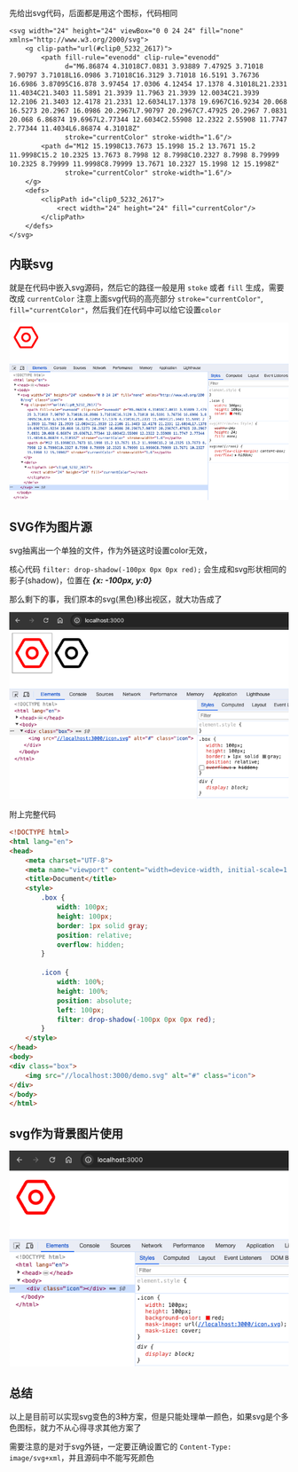 先给出svg代码，后面都是用这个图标，代码相同

```xml{5,7,11}
<svg width="24" height="24" viewBox="0 0 24 24" fill="none" xmlns="http://www.w3.org/2000/svg">
    <g clip-path="url(#clip0_5232_2617)">
        <path fill-rule="evenodd" clip-rule="evenodd"
              d="M6.86874 4.31018C7.0831 3.93889 7.47925 3.71018 7.90797 3.71018L16.0986 3.71018C16.3129 3.71018 16.5191 3.76736 16.6986 3.87095C16.878 3.97454 17.0306 4.12454 17.1378 4.31018L21.2331 11.4034C21.3403 11.5891 21.3939 11.7963 21.3939 12.0034C21.3939 12.2106 21.3403 12.4178 21.2331 12.6034L17.1378 19.6967C16.9234 20.068 16.5273 20.2967 16.0986 20.2967L7.90797 20.2967C7.47925 20.2967 7.0831 20.068 6.86874 19.6967L2.77344 12.6034C2.55908 12.2322 2.55908 11.7747 2.77344 11.4034L6.86874 4.31018Z"
              stroke="currentColor" stroke-width="1.6"/>
        <path d="M12 15.1998C13.7673 15.1998 15.2 13.7671 15.2 11.9998C15.2 10.2325 13.7673 8.7998 12 8.7998C10.2327 8.7998 8.79999 10.2325 8.79999 11.9998C8.79999 13.7671 10.2327 15.1998 12 15.1998Z"
              stroke="currentColor" stroke-width="1.6"/>
    </g>
    <defs>
        <clipPath id="clip0_5232_2617">
            <rect width="24" height="24" fill="currentColor"/>
        </clipPath>
    </defs>
</svg>
```

## 内联svg

就是在代码中嵌入svg源码，然后它的路径一般是用 `stoke` 或者 `fill` 生成，需要改成 `currentColor`
注意上面svg代码的高亮部分 `stroke="currentColor"`,  `fill="currentColor"`，然后我们在代码中可以给它设置`color`

![](WX20240121-131031.png)

## SVG作为图片源

svg抽离出一个单独的文件，作为外链这时设置color无效，

核心代码 `filter: drop-shadow(-100px 0px 0px red);` 会生成和svg形状相同的影子(shadow)，位置在 ***{x: -100px, y:0}***

那么剩下的事，我们原本的svg(黑色)移出视区，就大功告成了

![](WX20240121-132158.png)

附上完整代码

```html
<!DOCTYPE html>
<html lang="en">
<head>
	<meta charset="UTF-8">
	<meta name="viewport" content="width=device-width, initial-scale=1.0">
	<title>Document</title>
	<style>
		.box {
			width: 100px;
			height: 100px;
			border: 1px solid gray;
			position: relative;
			overflow: hidden;
		}

		.icon {
			width: 100%;
			height: 100%;
			position: absolute;
			left: 100px;
			filter: drop-shadow(-100px 0px 0px red);
		}
	</style>
</head>
<body>
<div class="box">
	<img src="//localhost:3000/demo.svg" alt="#" class="icon">
</div>
</body>
</html>
```

## svg作为背景图片使用

![](WX20240121-132752.png)

## 总结

以上是目前可以实现svg变色的3种方案，但是只能处理单一颜色，如果svg是个多色图标，就力不从心得寻求其他方案了

需要注意的是对于svg外链，一定要正确设置它的 `Content-Type: image/svg+xml`，并且源码中不能写死颜色
